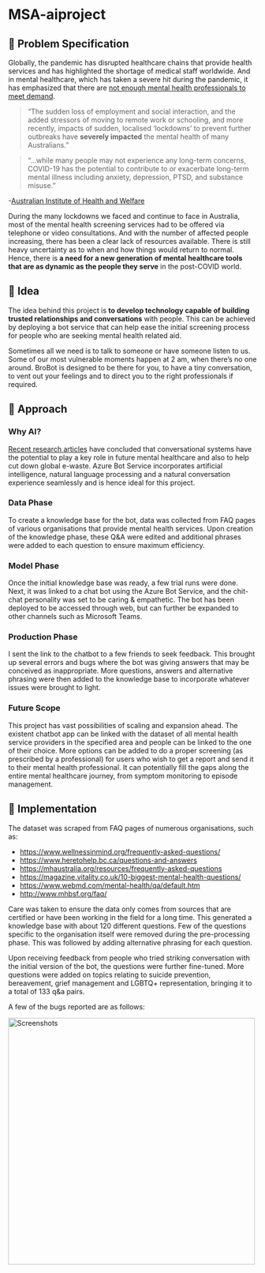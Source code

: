 # MSA-aiproject

## :rocket: Problem Specification

Globally, the pandemic has disrupted healthcare chains that provide health services and has highlighted the shortage of medical staff worldwide. And in mental healthcare, which has taken a severe hit during the pandemic, it has emphasized that there are [not enough mental health professionals to meet demand](https://www.who.int/news/item/05-10-2020-covid-19-disrupting-mental-health-services-in-most-countries-who-survey).

> “The sudden loss of employment and social interaction, and the added stressors of moving to remote work or schooling, and more recently, impacts of sudden, localised ‘lockdowns’ to prevent further outbreaks have **severely impacted** the mental health of many Australians.”

> “...while many people may not experience any long-term concerns, COVID-19 has the potential to contribute to or exacerbate long-term mental illness including anxiety, depression, PTSD, and substance misuse.”
      
-[Australian Institute of Health and Welfare](https://www.aihw.gov.au/reports/mental-health-services/mental-health-services-in-australia/report-contents/mental-health-impact-of-covid-19)

During the many lockdowns we faced and continue to face in Australia, most of the mental health screening services had to be offered via telephone or video consultations. And with the number of affected people increasing, there has been a clear lack of resources available. There is still heavy uncertainty as to when and how things would return to normal. Hence, there is **a need for a new generation of mental healthcare tools that are as dynamic as the people they serve** in the post-COVID world.

## :rocket: Idea

The idea behind this project is **to develop technology capable of building trusted relationships and conversations** with people. This can be achieved by deploying a bot service that can help ease the initial screening process for people who are seeking mental health related aid. 

Sometimes all we need is to talk to someone or have someone listen to us. Some of our most vulnerable moments happen at 2 am, when there’s no one around. BroBot is designed to be there for you, to have a tiny conversation, to vent out your feelings and to direct you to the right professionals if required.

## :rocket: Approach

### Why AI?
[Recent research articles](https://pursuit.unimelb.edu.au/articles/hey-siri-how-s-my-mental-health) have concluded that conversational systems have the potential to play a key role in future mental healthcare and also to help cut down global e-waste. Azure Bot Service incorporates artificial intelligence, natural language processing and a natural conversation experience seamlessly and is hence ideal for this project.

### Data Phase
To create a knowledge base for the bot, data was collected from FAQ pages of various organisations that provide mental health services. Upon creation of the knowledge phase, these Q&A were edited and additional phrases were added to each question to ensure maximum efficiency.

### Model Phase
Once the initial knowledge base was ready, a few trial runs were done. Next, it was linked to a chat bot using the Azure Bot Service, and the chit-chat personality was set to be caring & empathetic. The bot has been deployed to be accessed through web, but can further be expanded to other channels such as Microsoft Teams.

### Production Phase
I sent the link to the chatbot to a few friends to seek feedback. This brought up several errors and bugs where the bot was giving answers that may be conceived as inappropriate. More questions, answers and alternative phrasing were then added to the knowledge base to incorporate whatever issues were brought to light.

### Future Scope
This project has vast possibilities of scaling and expansion ahead. The existent chatbot app can be linked with the dataset of all mental health service providers in the specified area and people can be linked to the one of their choice. More options can be added to do a proper screening (as prescribed by a professional) for users who wish to get a report and send it to their mental health professional. It can potentially fill the gaps along the entire mental healthcare journey, from symptom monitoring to episode management.

## :rocket: Implementation 
The dataset was scraped from FAQ pages of numerous organisations, such as:
-	https://www.wellnessinmind.org/frequently-asked-questions/
-	https://www.heretohelp.bc.ca/questions-and-answers
-	https://mhaustralia.org/resources/frequently-asked-questions
-	https://magazine.vitality.co.uk/10-biggest-mental-health-questions/
-	https://www.webmd.com/mental-health/qa/default.htm
-	http://www.mhbsf.org/faq/

Care was taken to ensure the data only comes from sources that are certified or have been working in the field for a long time. This generated a knowledge base with about 120 different questions. Few of the questions specific to the organisation itself were removed during the pre-processing phase. This was followed by adding alternative phrasing for each question.

Upon receiving feedback from people who tried striking conversation with the initial version of the bot, the questions were further fine-tuned. More questions were added on topics relating to suicide prevention, bereavement, grief management and LGBTQ+ representation, bringing it to a total of 133 q&a pairs.

A few of the bugs reported are as follows:

<img src="https://github.com/harshita-soni/MSA-aiproject/blob/main/images/My%20Post-2.png" alt="Screenshots" width="500" height="500">
